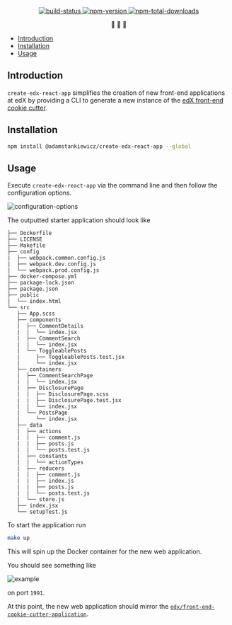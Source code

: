 <p align="center">
 <a href="https://travis-ci.org/adamstankiewicz/create-edx-react-app">
  <img src="https://travis-ci.org/adamstankiewicz/create-edx-react-app.svg?branch=master" alt="build-status"></img>
 </a>
 <a href="https://www.npmjs.com/package/@adamstankiewicz/create-edx-react-app">
  <img src="https://img.shields.io/npm/v/@adamstankiewicz/create-edx-react-app.svg" alt="npm-version"></img>
 </a>
 <a href="https://www.npmjs.com/package/@adamstankiewicz/create-edx-react-app">
  <img src="https://img.shields.io/npm/dt/@adamstankiewicz/create-edx-react-app.svg" alt="npm-total-downloads"></img>
 </a>
</p>

<p align="center">🍪  🍪  🍪</p>

- [Introduction](#introduction)
- [Installation](#installation)
- [Usage](#usage)

## Introduction

`create-edx-react-app` simplifies the creation of new front-end applications at edX by providing a CLI to generate a new instance of the [edX front-end cookie cutter](https://github.com/edx/front-end-cookie-cutter-application).

## Installation

```bash
npm install @adamstankiewicz/create-edx-react-app --global
```

## Usage

Execute `create-edx-react-app` via the command line and then follow the configuration options.

![configuration-options](https://imgur.com/R2h8qL1.png)

The outputted starter application should look like

```text
├── Dockerfile
├── LICENSE
├── Makefile
├── config
|  ├── webpack.common.config.js
|  ├── webpack.dev.config.js
|  └── webpack.prod.config.js
├── docker-compose.yml
├── package-lock.json
├── package.json
├── public
|  └── index.html
└── src
   ├── App.scss
   ├── components
   |  ├── CommentDetails
   |  |  └── index.jsx
   |  ├── CommentSearch
   |  |  └── index.jsx
   |  └── ToggleablePosts
   |     ├── ToggleablePosts.test.jsx
   |     └── index.jsx
   ├── containers
   |  ├── CommentSearchPage
   |  |  └── index.jsx
   |  ├── DisclosurePage
   |  |  ├── DisclosurePage.scss
   |  |  ├── DisclosurePage.test.jsx
   |  |  └── index.jsx
   |  └── PostsPage
   |     └── index.jsx
   ├── data
   |  ├── actions
   |  |  ├── comment.js
   |  |  ├── posts.js
   |  |  └── posts.test.js
   |  ├── constants
   |  |  └── actionTypes
   |  ├── reducers
   |  |  ├── comment.js
   |  |  ├── index.js
   |  |  ├── posts.js
   |  |  └── posts.test.js
   |  └── store.js
   ├── index.jsx
   └── setupTest.js
```

To start the application run

```bash
make up
```

This will spin up the Docker container for the new web application.

You should see something like

![example](https://imgur.com/12GXurn.png)

on port `1991`.

At this point, the new web application should mirror the [`edx/front-end-cookie-cutter-application`](https://github.com/edx/front-end-cookie-cutter-application).
